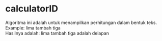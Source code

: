 # calculatorID
Algoritma ini adalah untuk menampilkan perhitungan dalam bentuk teks. <br>
Example: lima tambah tiga <br>
Hasilnya adalah: lima tambah tiga adalah delapan
